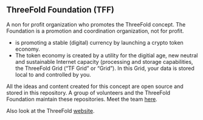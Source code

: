 ## ThreeFold Foundation (TFF)

A non for profit organization who promotes the ThreeFold concept. The Foundation is a promotion and coordination organization, not for profit.

- is promoting a stable (digital) currency by launching a crypto token economy.  
- The token economy is created by a utility for the digitial age,  new neutral and sustainable Internet capacity (processing and storage capabilities, the ThreeFold Grid (“TF Grid” or “Grid”). In this Grid, your data is stored local to and controlled by you.

All the ideas and content created for this concept are open source and stored in this repository.
A group of volunteers and the ThreeFold Foundation maintain these repositories. Meet the team [here](https://threefold.io/public/#/team).

Also look at the ThreeFold [website](https://threefold.io/).
